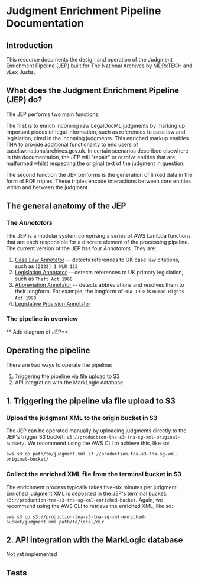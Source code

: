 # Judgment Enrichment Pipeline Documentation

## Introduction

This resource documents the design and operation of the Judgment Enrichment Pipeline (JEP) built for The National Archives by MDRxTECH and vLex Justis. 

## What does the Judgment Enrichment Pipeline (JEP) do?

The JEP performs two main functions. 

The first is to enrich incoming raw LegalDocML judgments by marking up important pieces of legal information, such as references to case law and legislation, cited in the incoming judgments. This enriched markup enables TNA to provide additional functionality to end users of caselaw.nationalarchives.gov.uk.  In certain scenarios described elsewhere in this documentation, the JEP will "repair" or *resolve* entities that are malformed whilst respecting the original text of the judgment in question.  

The second function the JEP performs is the generation of linked data in the form of RDF triples. These triples encode interactions between core entities within and between the judgment. 

## The general anatomy of the JEP

### The *Annotators*

The JEP is a modular system comprising a series of AWS Lambda functions that are each responsible for a discrete element of the processing pipeline. The current version of the JEP has four *Annotators*. They are:

1. [Case Law Annotator](case-law-annotator.md) -- detects references to UK case law citations, such as `[2022] 1 WLR 123` 
2. [Legislation Annotator](legislation-annotator.md) -- detects references to UK primary legislation, such as `Theft Act 1968`
3. [Abbreviation Annotator](abbreviation-annotator.md) -- detects abbreviations and resolves them to their longform. For example, the longform of `HRA 1998` is `Human Rights Act 1998`.
4. [Legislative Provision Annotator](legislative-provision-annotator.md)

### The pipeline in overview

** Add diagram of JEP**

## Operating the pipeline

There are two ways to operate the pipeline:

1. Triggering the pipeline via file upload to S3
2. API integration with the MarkLogic database

## 1. Triggering the pipeline via file upload to S3

### Upload the judgment XML to the origin bucket in S3

The JEP can be operated manually by uploading judgments directly to the JEP's trigger S3 bucket: `s3://production-tna-s3-tna-sg-xml-original-bucket/`. We recommend using the AWS CLI to achieve this, like so:

`aws s3 cp path/to/judgment.xml s3://production-tna-s3-tna-sg-xml-original-bucket/`

### Collect the enriched XML file from the terminal bucket in S3

The enrichment process typically takes five-six minutes per judgment. Enriched judgment XML is deposited in the JEP's terminal bucket: `s3://production-tna-s3-tna-sg-xml-enriched-bucket`. Again, we recommend using the AWS CLI to retrieve the enriched XML, like so:

`aws s3 cp s3://production-tna-s3-tna-sg-xml-enriched-bucket/judgment.xml path/to/local/dir`

## 2. API integration with the MarkLogic database

Not yet implemented

## Tests


















